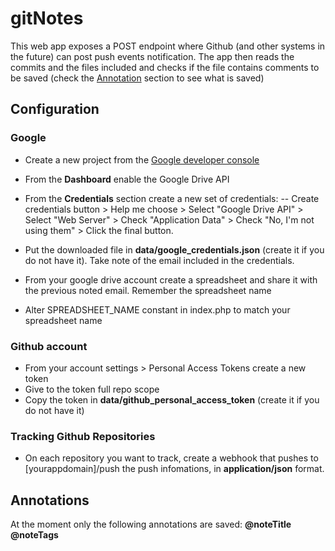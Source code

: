 # gitNotes

This web app exposes a POST endpoint where Github (and other systems in the future) can post push events notification.
The app then reads the commits and the files included and checks if the file contains comments to be saved (check the [Annotation](#Annotation) section to see what is saved)

## Configuration

### Google
- Create a new project from the [Google developer console](console.developers.google.com)
- From the **Dashboard** enable the Google Drive API
- From the **Credentials** section create a new set of credentials:
-- Create credentials button > Help me choose > Select "Google Drive API" > Select "Web Server" > Check "Application Data" > Check "No, I'm not using them" > Click the final button.

- Put the downloaded file in **data/google_credentials.json** (create it if you do not have it). Take note of the email included in the credentials.
- From your google drive account create a spreadsheet and share it with the previous noted email. Remember the spreadsheet name
- Alter SPREADSHEET_NAME constant in index.php to match your spreadsheet name

### Github account
- From your account settings > Personal Access Tokens create a new token
- Give to the token full repo scope
- Copy the token in **data/github_personal_access_token** (create it if you do not have it)

### Tracking Github Repositories
- On each repository you want to track, create a webhook that pushes to [yourappdomain]/push the push infomations, in **application/json**  format.

## Annotations
At the moment only the following annotations are saved:
**@noteTitle**
**@noteTags**